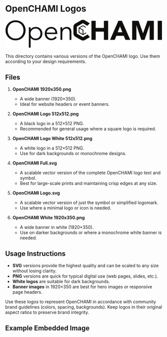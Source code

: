 # OpenCHAMI Logos

![OpenCHAMI 1920x350 Banner](OpenCHAMI%201920x350.png "OpenCHAMI 1920x350 Banner")

This directory contains various versions of the OpenCHAMI logo. Use them according to your design requirements.

## Files

1. **OpenCHAMI 1920x350.png**  
   - A wide banner (1920×350).  
   - Ideal for website headers or event banners.

2. **OpenCHAMI Logo 512x512.png**  
   - A black logo in a 512×512 PNG.  
   - Recommended for general usage where a square logo is required.

3. **OpenCHAMI Logo White 512x512.png**  
   - A white logo in a 512×512 PNG.  
   - Use for dark backgrounds or monochrome designs.

4. **OpenCHAMI Full.svg**  
   - A scalable vector version of the complete OpenCHAMI logo text and symbol.  
   - Best for large-scale prints and maintaining crisp edges at any size.

5. **OpenCHAMI Logo.svg**  
   - A scalable vector version of just the symbol or simplified logomark.  
   - Use where a minimal logo or icon is needed.

6. **OpenCHAMI White 1920x350.png**  
   - A wide banner in white (1920×350).  
   - Use on darker backgrounds or where a monochrome white banner is needed.

## Usage Instructions

- **SVG** versions provide the highest quality and can be scaled to any size without losing clarity.  
- **PNG** versions are quick for typical digital use (web pages, slides, etc.).  
- **White logos** are suitable for dark backgrounds.  
- **Banner images** in 1920×350 are best for hero images or responsive page headers.

Use these logos to represent OpenCHAMI in accordance with community brand guidelines (colors, spacing, backgrounds). Keep logos in their original aspect ratios to preserve brand integrity.

## Example Embedded Image

